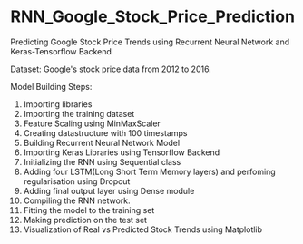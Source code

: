 # RNN_Google_Stock_Price_Prediction
Predicting Google Stock Price Trends using Recurrent Neural Network and Keras-Tensorflow Backend

Dataset: Google's stock price data from 2012 to 2016.

Model Building Steps:
1. Importing libraries
2. Importing the training dataset
3. Feature Scaling using MinMaxScaler
4. Creating datastructure with 100 timestamps
5. Building Recurrent Neural Network Model
6. Importing Keras Libraries using Tensorflow Backend
7. Initializing the RNN using Sequential class
8. Adding four LSTM(Long Short Term Memory layers) and perfoming regularisation using Dropout
9. Adding final output layer using Dense module
10. Compiling the RNN network.
11. Fitting the model to the training set
12. Making prediction on the test set
13. Visualization of Real vs Predicted Stock Trends using Matplotlib


